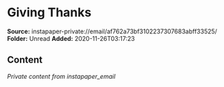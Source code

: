 # Giving Thanks

**Source:** instapaper-private://email/af762a73bf3102237307683abff33525/
**Folder:** Unread
**Added:** 2020-11-26T03:17:23




## Content
*Private content from instapaper_email*
